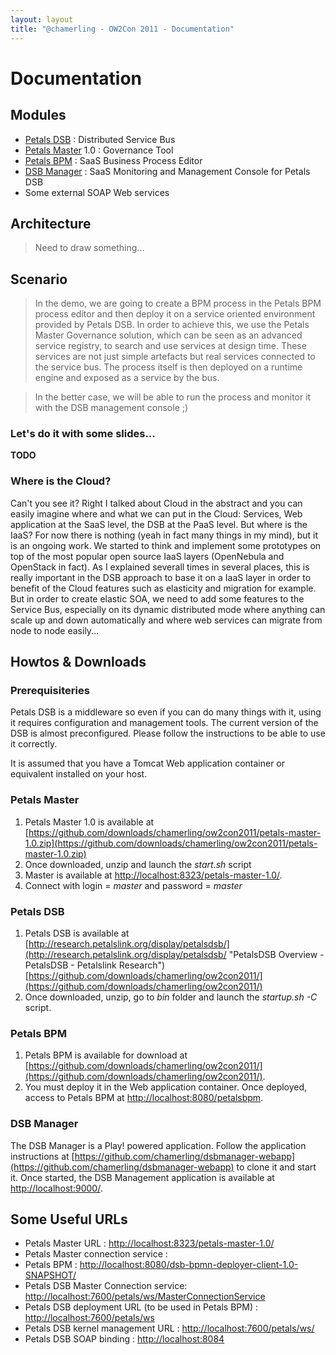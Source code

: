 ```yaml
---
layout: layout
title: "@chamerling - OW2Con 2011 - Documentation"
---
```



# Documentation
## Modules

- [Petals DSB](http://research.petalslink.org/display/petalsdsb/) : Distributed Service Bus
- [Petals Master](http://master.ow2.org) 1.0 : Governance Tool
- [Petals BPM](http://research.petalslink.org/display/petalsbpm/) : SaaS Business Process Editor
- [DSB Manager](https://github.com/chamerling/dsbmanager-webapp) : SaaS Monitoring and Management Console for Petals DSB
- Some external SOAP Web services

## Architecture
> Need to draw something...

## Scenario
> In the demo, we are going to create a BPM process in the Petals BPM process editor and then deploy it on a service oriented environment provided by Petals DSB. In order to achieve this, we use the Petals Master Governance solution, which can be seen as an advanced service registry, to search and use services at design time. These services are not just simple artefacts but real services connected to the service bus. The process itself is then deployed on a runtime engine and exposed as a service by the bus.

> In the better case, we will be able to run the process and monitor it with the DSB management console ;)

### Let's do it with some slides...
**TODO**

### Where is the Cloud?

Can't you see it? Right I talked about Cloud in the abstract and you can easily imagine where and what we can put in the Cloud: Services, Web application at the SaaS level, the DSB at the PaaS level. But where is the IaaS? For now there is nothing (yeah in fact many things in my mind), but it is an ongoing work. We started to think and implement some prototypes on top of the most popular open source IaaS layers (OpenNebula and OpenStack in fact). As I explained severall times in several places, this is really important in the DSB approach to base it on a IaaS layer in order to benefit of the Cloud features such as elasticity and migration for example. But in order to create elastic SOA, we need to add some features to the Service Bus, especially on its dynamic distributed mode where anything can scale up and down automatically and where web services can migrate from node to node easily...

## Howtos & Downloads
### Prerequisiteries
Petals DSB is a middleware so even if you can do many things with it, using it requires configuration and management tools. The current version of the DSB is almost preconfigured. Please follow the instructions to be able to use it correctly.

It is assumed that you have a Tomcat Web application container or equivalent installed on your host.

### Petals Master

1. Petals Master 1.0 is available at [https://github.com/downloads/chamerling/ow2con2011/petals-master-1.0.zip](https://github.com/downloads/chamerling/ow2con2011/petals-master-1.0.zip)
2. Once downloaded, unzip and launch the *start.sh* script
3. Master is available at [http://localhost:8323/petals-master-1.0/](http://localhost:8323/petals-master-1.0/).
4. Connect with login = *master* and password = *master*

### Petals DSB

1. Petals DSB is available at [http://research.petalslink.org/display/petalsdsb/](http://research.petalslink.org/display/petalsdsb/ "PetalsDSB Overview - PetalsDSB - Petalslink Research") [https://github.com/downloads/chamerling/ow2con2011/](https://github.com/downloads/chamerling/ow2con2011/)
2. Once downloaded, unzip, go to *bin* folder and launch the *startup.sh -C* script.

### Petals BPM

1. Petals BPM is available for download at  [https://github.com/downloads/chamerling/ow2con2011/](https://github.com/downloads/chamerling/ow2con2011/).
2. You must deploy it in the Web application container. Once deployed, access to Petals BPM at [http://localhost:8080/petalsbpm](http://localhost:8080/dsb-bpmn-deployer-client-1.0-SNAPSHOT/).

### DSB Manager
The DSB Manager is a Play! powered application. Follow the application instructions at [https://github.com/chamerling/dsbmanager-webapp](https://github.com/chamerling/dsbmanager-webapp) to clone it and start it. Once started, the DSB Management application is available at [http://localhost:9000/](http://localhost:9002/).

## Some Useful URLs

- Petals Master URL : [http://localhost:8323/petals-master-1.0/](http://localhost:8323/petals-master-1.0/)
- Petals Master connection service : 
- Petals BPM : [http://localhost:8080/dsb-bpmn-deployer-client-1.0-SNAPSHOT/](http://localhost:8080/dsb-bpmn-deployer-client-1.0-SNAPSHOT/)
- Petals DSB Master Connection service: [http://localhost:7600/petals/ws/MasterConnectionService](http://localhost:7600/petals/ws/MasterConnectionService)
- Petals DSB deployment URL (to be used in Petals BPM) : [http://localhost:7600/petals/ws](http://localhost:7600/petals/ws)
- Petals DSB kernel management URL : [http://localhost:7600/petals/ws/](http://localhost:7600/petals/ws/)
- Petals DSB SOAP binding : [http://localhost:8084](http://localhost:8084)

